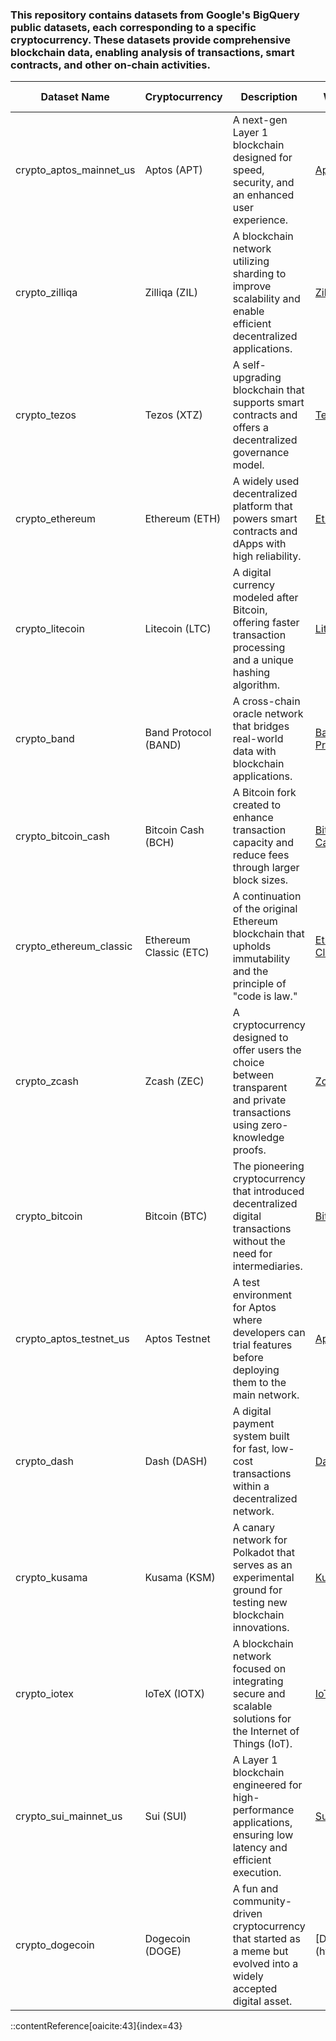 

### This repository contains datasets from Google's BigQuery public datasets, each corresponding to a specific cryptocurrency. These datasets provide comprehensive blockchain data, enabling analysis of transactions, smart contracts, and other on-chain activities.

| Dataset Name                 | Cryptocurrency         | Description                                                                                                           | Website                                      | Countries with Restrictions or Bans                                                                                                                                                                                                                 |
|------------------------------|------------------------|-----------------------------------------------------------------------------------------------------------------------|----------------------------------------------|---------------------------------------------------------------------------------------------------------------------------------------------------------------------------------------------------------------------------------------------------------------------------------------------|
| crypto_aptos_mainnet_us      | Aptos (APT)            | A next-gen Layer 1 blockchain designed for speed, security, and an enhanced user experience.                           | [Aptos](https://aptosfoundation.org/)        | Specific restrictions may apply in countries like China, Algeria, Bangladesh, Egypt, Iraq, Morocco, Nepal, Qatar, and Tunisia. :contentReference[oaicite:0]{index=0}&#8203;:contentReference[oaicite:1]{index=1}
| crypto_zilliqa               | Zilliqa (ZIL)          | A blockchain network utilizing sharding to improve scalability and enable efficient decentralized applications.        | [Zilliqa](https://www.zilliqa.com/)          | :contentReference[oaicite:2]{index=2} :contentReference[oaicite:3]{index=3}&#8203;:contentReference[oaicite:4]{index=4}
| crypto_tezos                 | Tezos (XTZ)            | A self-upgrading blockchain that supports smart contracts and offers a decentralized governance model.                 | [Tezos](https://tezos.com/)                  | :contentReference[oaicite:5]{index=5} :contentReference[oaicite:6]{index=6}&#8203;:contentReference[oaicite:7]{index=7}
| crypto_ethereum              | Ethereum (ETH)         | A widely used decentralized platform that powers smart contracts and dApps with high reliability.                      | [Ethereum](https://ethereum.org/)            | :contentReference[oaicite:8]{index=8} :contentReference[oaicite:9]{index=9}&#8203;:contentReference[oaicite:10]{index=10}
| crypto_litecoin              | Litecoin (LTC)         | A digital currency modeled after Bitcoin, offering faster transaction processing and a unique hashing algorithm.       | [Litecoin](https://litecoin.org/)            | :contentReference[oaicite:11]{index=11} :contentReference[oaicite:12]{index=12}&#8203;:contentReference[oaicite:13]{index=13}
| crypto_band                  | Band Protocol (BAND)   | A cross-chain oracle network that bridges real-world data with blockchain applications.                                | [Band Protocol](https://bandprotocol.com/)   | :contentReference[oaicite:14]{index=14} :contentReference[oaicite:15]{index=15}&#8203;:contentReference[oaicite:16]{index=16}
| crypto_bitcoin_cash          | Bitcoin Cash (BCH)     | A Bitcoin fork created to enhance transaction capacity and reduce fees through larger block sizes.                     | [Bitcoin Cash](https://bitcoincash.org/)     | :contentReference[oaicite:17]{index=17} :contentReference[oaicite:18]{index=18}&#8203;:contentReference[oaicite:19]{index=19}
| crypto_ethereum_classic      | Ethereum Classic (ETC) | A continuation of the original Ethereum blockchain that upholds immutability and the principle of "code is law."       | [Ethereum Classic](https://ethereumclassic.org/) | :contentReference[oaicite:20]{index=20} :contentReference[oaicite:21]{index=21}&#8203;:contentReference[oaicite:22]{index=22}
| crypto_zcash                 | Zcash (ZEC)            | A cryptocurrency designed to offer users the choice between transparent and private transactions using zero-knowledge proofs. | [Zcash](https://z.cash/)                     | :contentReference[oaicite:23]{index=23} :contentReference[oaicite:24]{index=24}&#8203;:contentReference[oaicite:25]{index=25}
| crypto_bitcoin               | Bitcoin (BTC)          | The pioneering cryptocurrency that introduced decentralized digital transactions without the need for intermediaries.  | [Bitcoin](https://bitcoin.org/)              | :contentReference[oaicite:26]{index=26} :contentReference[oaicite:27]{index=27}&#8203;:contentReference[oaicite:28]{index=28}
| crypto_aptos_testnet_us      | Aptos Testnet          | A test environment for Aptos where developers can trial features before deploying them to the main network.            | [Aptos](https://aptosfoundation.org/)        | :contentReference[oaicite:29]{index=29}&#8203;:contentReference[oaicite:30]{index=30}
| crypto_dash                  | Dash (DASH)            | A digital payment system built for fast, low-cost transactions within a decentralized network.                         | [Dash](https://www.dash.org/)                | :contentReference[oaicite:31]{index=31} :contentReference[oaicite:32]{index=32}&#8203;:contentReference[oaicite:33]{index=33}
| crypto_kusama                | Kusama (KSM)           | A canary network for Polkadot that serves as an experimental ground for testing new blockchain innovations.            | [Kusama](https://kusama.network/)            | :contentReference[oaicite:34]{index=34} :contentReference[oaicite:35]{index=35}&#8203;:contentReference[oaicite:36]{index=36}
| crypto_iotex                 | IoTeX (IOTX)           | A blockchain network focused on integrating secure and scalable solutions for the Internet of Things (IoT).            | [IoTeX](https://iotex.io/)                   | :contentReference[oaicite:37]{index=37} :contentReference[oaicite:38]{index=38}&#8203;:contentReference[oaicite:39]{index=39}
| crypto_sui_mainnet_us        | Sui (SUI)              | A Layer 1 blockchain engineered for high-performance applications, ensuring low latency and efficient execution.       | [Sui](https://sui.io/)                       | :contentReference[oaicite:40]{index=40} :contentReference[oaicite:41]{index=41}&#8203;:contentReference[oaicite:42]{index=42}
| crypto_dogecoin              | Dogecoin (DOGE)        | A fun and community-driven cryptocurrency that started as a meme but evolved into a widely accepted digital asset.     | [Dogecoin](https://dog
::contentReference[oaicite:43]{index=43}
